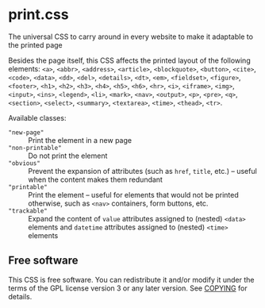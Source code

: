 print.css
=========

The universal CSS to carry around in every website to make it adaptable to the
printed page

Besides the page itself, this CSS affects the printed layout of the following
elements: `<a>`, `<abbr>`, `<address>`, `<article>`, `<blockquote>`,
`<button>`, `<cite>`, `<code>`, `<data>`, `<dd>`, `<del>`, `<details>`, `<dt>`,
`<em>`, `<fieldset>`, `<figure>`, `<footer>`, `<h1>`, `<h2>`, `<h3>`, `<h4>`,
`<h5>`, `<h6>`, `<hr>`, `<i>`, `<iframe>`, `<img>`, `<input>`, `<ins>`,
`<legend>`, `<li>`, `<mark>`, `<nav>`, `<output>`, `<p>`, `<pre>`, `<q>`,
`<section>`, `<select>`, `<summary>`, `<textarea>`, `<time>`, `<thead>`,
`<tr>`.


Available classes:

<dl>
<dt><code>"new-page"</code></dt>
<dd>Print the element in a new page</dd>
<dt><code>"non-printable"</code></dt>
<dd>Do not print the element</dd>
<dt><code>"obvious"</code></dt>
<dd>Prevent the expansion of attributes (such as <code>href</code>,
<code>title</code>, etc.) &ndash; useful when the content makes them
redundant</dd>
<dt><code>"printable"</code></dt>
<dd>Print the element &ndash; useful for elements that would not be printed
otherwise, such as <code>&lt;nav&gt;</code> containers, form buttons, etc.</dd>
<dt><code>"trackable"</code></dt>
<dd>Expand the content of <code>value</code> attributes assigned to (nested)
<code>&lt;data&gt;</code> elements and <code>datetime</code> attributes
assigned to (nested) <code>&lt;time&gt;</code> elements</dd>
</dl>


Free software
-------------

This CSS is free software. You can redistribute it and/or modify it under the
terms of the GPL license version 3 or any later version. See [COPYING][1] for
details.


  [1]: https://github.com/madmurphy/print.css/blob/master/COPYING

